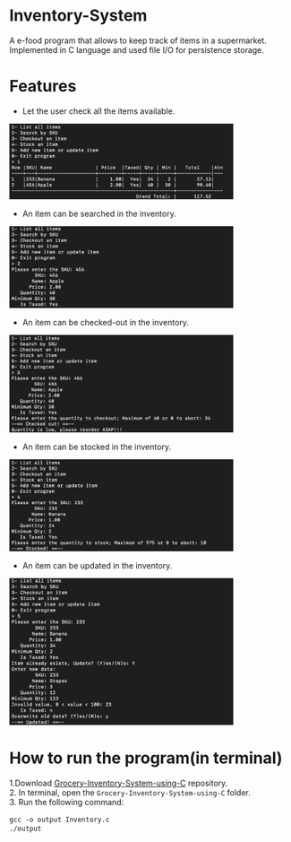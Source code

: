 # Inventory-System
A e-food program that allows to keep track of items in a supermarket.  
Implemented in C language and used file I/O for persistence storage.

# Features  
* Let the user check all the items available.  
<img src="https://github.com/GurpreetSingh97/Grocery-Inventory-System-using-C/blob/master/screenshots/1.png" alt="alt text" width="400" height="whatever">  

* An item can be searched in the inventory.  
<img src="https://github.com/GurpreetSingh97/Grocery-Inventory-System-using-C/blob/master/screenshots/2.png" alt="alt text" width="400" height="whatever">

* An item can be checked-out in the inventory.  

<img src="https://github.com/GurpreetSingh97/Grocery-Inventory-System-using-C/blob/master/screenshots/3.png" alt="alt text" width="400" height="whatever">

* An item can be stocked in the inventory.  

<img src="https://github.com/GurpreetSingh97/Grocery-Inventory-System-using-C/blob/master/screenshots/4.png" alt="alt text" width="400" height="whatever">

* An item can be updated in the inventory.  

<img src="https://github.com/GurpreetSingh97/Grocery-Inventory-System-using-C/blob/master/screenshots/5.png" alt="alt text" width="400" height="whatever">



# How to run the program(in terminal) 
1.Download [Grocery-Inventory-System-using-C](https://github.com/GurpreetSingh97/Grocery-Inventory-System-using-C) repository.  
2. In terminal, open the ``Grocery-Inventory-System-using-C`` folder.  
3. Run the following command:  
 ```
 gcc -o output Inventory.c   
 ./output
 ```

